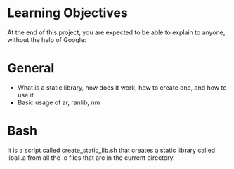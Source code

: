 # Learning Objectives
At the end of this project, you are expected to be able to explain to anyone, without the help of Google:
# General
* What is a static library, how does it work, how to create one, and how to use it
* Basic usage of ar, ranlib, nm
# Bash
It is a script called create_static_lib.sh that creates a static library called liball.a from all the .c files that are in the current directory.
